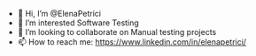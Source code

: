 - 👋 Hi, I’m @ElenaPetrici
- 👀 I’m interested Software Testing
- 💞️ I’m looking to collaborate on Manual testing projects
- 📫 How to reach me: https://www.linkedin.com/in/elenapetrici/

<!---
ElenaPetrici/ElenaPetrici is a ✨ special ✨ repository because its `README.md` (this file) appears on your GitHub profile.
You can click the Preview link to take a look at your changes.
--->
